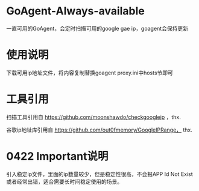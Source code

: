 # GoAgent-Always-available
一直可用的GoAgent，会定时扫描可用的google gae ip，goagent会保持更新

# 使用说明
下载可用ip地址文件，将内容复制替换goagent proxy.ini中hosts节即可

# 工具引用
扫描工具引用自 https://github.com/moonshawdo/checkgoogleip ，thx.

谷歌ip地址库引用自 https://github.com/out0fmemory/GoogleIPRange， thx.


# 0422 Important说明
 引入稳定ip文件，里面的ip数量较少，但是稳定性很高，不会报APP Id Not Exist 或者经常出错，适合需要长时间稳定使用的场景。
 
